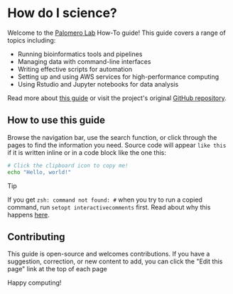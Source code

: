 # How do I science?

Welcome to the [Palomero Lab](https://www.palomerolab.org/) How-To guide!
This guide covers a range of topics including:

- Running bioinformatics tools and pipelines
- Managing data with command-line interfaces
- Writing effective scripts for automation
- Setting up and using AWS services for high-performance computing
- Using Rstudio and Jupyter notebooks for data analysis

Read more about [this guide](about.md) or visit the project's original [GitHub
repository](https://github.com/rdnajac/cbmf).

## How to use this guide

Browse the navigation bar, use the search function,
or click through the pages to find the information you need.
Source code will appear `like this` if it is written inline
or in a code block like the one this:

```sh
# Click the clipboard icon to copy me!
echo "Hello, world!"
```

> [!TIP]
> If you get `zsh: command not found: #` when you try to run a copied command,
> run `setopt interactivecomments` first. Read about why this happens
> [here](https://stackoverflow.com/a/11873793/26469286).

## Contributing

This guide is open-source and welcomes contributions.
If you have a suggestion, correction, or new content to add,
you can click the "Edit this page" link at the top of each page

Happy computing!
